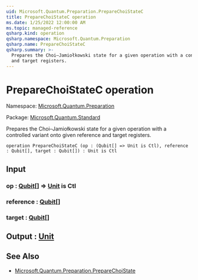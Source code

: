 ```yaml
---
uid: Microsoft.Quantum.Preparation.PrepareChoiStateC
title: PrepareChoiStateC operation
ms.date: 1/25/2022 12:00:00 AM
ms.topic: managed-reference
qsharp.kind: operation
qsharp.namespace: Microsoft.Quantum.Preparation
qsharp.name: PrepareChoiStateC
qsharp.summary: >-
  Prepares the Choi–Jamiołkowski state for a given operation with a controlled variant onto given reference
  and target registers.
---
```


# PrepareChoiStateC operation

Namespace: [Microsoft.Quantum.Preparation](xref:Microsoft.Quantum.Preparation)

Package: [Microsoft.Quantum.Standard](https://nuget.org/packages/Microsoft.Quantum.Standard)


Prepares the Choi–Jamiołkowski state for a given operation with a controlled variant onto given referenceand target registers.

```qsharp
operation PrepareChoiStateC (op : (Qubit[] => Unit is Ctl), reference : Qubit[], target : Qubit[]) : Unit is Ctl
```


## Input

### op : [Qubit](xref:microsoft.quantum.qsharp.valueliterals#qubit-literals)[] => [Unit](xref:microsoft.quantum.qsharp.valueliterals#unit-literal)  is Ctl




### reference : [Qubit](xref:microsoft.quantum.qsharp.valueliterals#qubit-literals)[]




### target : [Qubit](xref:microsoft.quantum.qsharp.valueliterals#qubit-literals)[]





## Output : [Unit](xref:microsoft.quantum.qsharp.valueliterals#unit-literal)



## See Also

- [Microsoft.Quantum.Preparation.PrepareChoiState](xref:Microsoft.Quantum.Preparation.PrepareChoiState)